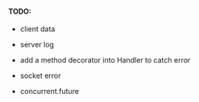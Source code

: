 #### TODO:

-   client data

-   server log

-   add a method decorator into Handler to catch error

-   socket error

-   concurrent.future
